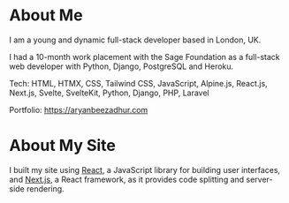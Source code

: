 # About Me

I am a young and dynamic full-stack developer based in London, UK.

I had a 10-month work placement with the Sage Foundation as a full-stack web developer with Python, Django, PostgreSQL and Heroku.

Tech: HTML, HTMX, CSS, Tailwind CSS, JavaScript, Alpine.js, React.js, Next.js, Svelte, SvelteKit, Python, Django, PHP, Laravel

Portfolio: https://aryanbeezadhur.com

# About My Site

I built my site using [React](https://reactjs.org), a JavaScript library for building user interfaces, and [Next.js](https://nextjs.org), a React framework, as it provides code splitting and server-side rendering.
